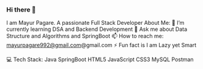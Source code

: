 ### Hi there 👋
I am Mayur Pagare.
A passionate Full Stack Developer
About Me:
🌱 I’m currently learning DSA and Backend Development
💬 Ask me about Data Structure and Algorithms and SpringBoot
📫 How to reach me: mayurpagare992@gmail.com@gmail.com
⚡ Fun fact is I am Lazy yet Smart


💻 Tech Stack:
Java SpringBoot HTML5 JavaScript CSS3 MySQL Postman

<!--
**mayur3724/mayur3724** is a ✨ _special_ ✨ repository because its `README.md` (this file) appears on your GitHub profile.

Here are some ideas to get you started:

- 🔭 I’m currently working on ...
- 🌱 I’m currently learning ...
- 👯 I’m looking to collaborate on ...
- 🤔 I’m looking for help with ...
- 💬 Ask me about ...
- 📫 How to reach me: ...
- 😄 Pronouns: ...
- ⚡ Fun fact: ...
-->
